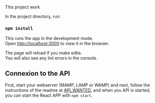 
This project work

In the project directory, run:

### `npm install`

This runs the app in the development mode.<br />
Open [http://localhost:3000](http://localhost:3000) to view it in the browser.

The page will reload if you make edits.<br />
You will also see any lint errors in the console.

## Connexion to the API

First, start your webserver (MAMP, LAMP or WAMP) and next, follow the instructions of the readme at [API_WANTED]([https://github.com/Weder77/API_WANTED](https://github.com/Weder77/API_WANTED)), and when you API is started, you can start the React APP with `npm start`.
